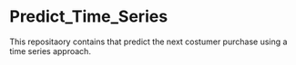# Predict_Time_Series
This repositaory contains that predict the next costumer purchase using a time series approach.
